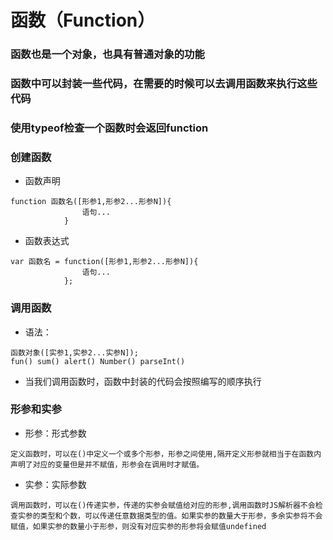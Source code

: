 # 函数（Function）
### 函数也是一个对象，也具有普通对象的功能
### 函数中可以封装一些代码，在需要的时候可以去调用函数来执行这些代码
### 使用typeof检查一个函数时会返回function
### 创建函数
+ 函数声明
```
function 函数名([形参1,形参2...形参N]){
				语句...
			}
```
+ 函数表达式
```
var 函数名 = function([形参1,形参2...形参N]){
				语句...
			};
```
### 调用函数
+ 语法：
```
函数对象([实参1,实参2...实参N]);
fun() sum() alert() Number() parseInt()
```
+ 当我们调用函数时，函数中封装的代码会按照编写的顺序执行
### 形参和实参
+ 形参：形式参数
```
定义函数时，可以在()中定义一个或多个形参，形参之间使用,隔开定义形参就相当于在函数内声明了对应的变量但是并不赋值，形参会在调用时才赋值。
```
+ 实参：实际参数
```
调用函数时，可以在()传递实参，传递的实参会赋值给对应的形参,调用函数时JS解析器不会检查实参的类型和个数，可以传递任意数据类型的值。如果实参的数量大于形参，多余实参将不会赋值，如果实参的数量小于形参，则没有对应实参的形参将会赋值undefined
```
